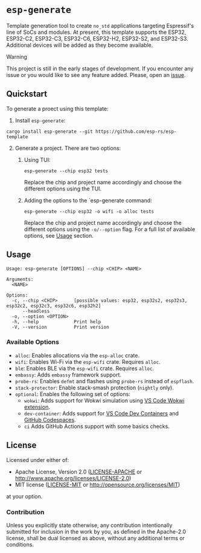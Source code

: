 # `esp-generate`

Template generation tool to create `no_std` applications targeting Espressif's line of SoCs and modules. At present, this template supports the ESP32, ESP32-C2, ESP32-C3, ESP32-C6, ESP32-H2, ESP32-S2, and ESP32-S3. Additional devices will be added as they become available.

> [!WARNING]
>
> This project is still in the early stages of development. If you encounter any issue or you would like to see any feature added. Please, open an [issue].

[issue]: https://github.com/esp-rs/esp-generate/issues/new

## Quickstart

To generate a proect using this template:
1. Install `esp-generate`:
```
cargo install esp-generate --git https://github.com/esp-rs/esp-template
```
2. Generate a project. There are two options:
     1. Using TUI:
        ```
        esp-generate --chip esp32 tests
        ```
        Replace the chip and project name accordingly and choose the different options using the TUI.

     2. Adding the options to the `esp-generate command:
        ```
        esp-generate --chip esp32 -o wifi -o alloc tests
        ```
        Replace the chip and project name accordingly and choose the different options using the `-o/--option` flag.
        For a full list of available options, see [Usage](#usage) section.

## Usage

```
Usage: esp-generate [OPTIONS] --chip <CHIP> <NAME>

Arguments:
  <NAME>

Options:
  -c, --chip <CHIP>      [possible values: esp32, esp32s2, esp32s3, esp32c2, esp32c3, esp32c6, esp32h2]
      --headless
  -o, --option <OPTION>
  -h, --help             Print help
  -V, --version          Print version
```

### Available Options

- `alloc`: Enables allocations via the `esp-alloc` crate.
- `wifi`: Enables Wi-Fi via the `esp-wifi` crate. Requires `alloc`.
- `ble`: Enables BLE via the `esp-wifi` crate. Requires `alloc`.
- `embassy`: Adds `embassy` framework support.
- `probe-rs`: Enables `defmt` and flashes using `probe-rs` instead of `espflash`.
- `stack-protector`: Enable stack-smash protection (`nightly` only).
- `optional`: Enables the following set of options:
  - `wokwi`: Adds support for Wokwi simulation using [VS Code Wokwi extension].
  - `dev-container`: Adds support for [VS Code Dev Containers] and [GitHub Codespaces].
  - `ci` Adds GitHub Actions support with some basics checks.

[VS Code Wokwi extension]: https://marketplace.visualstudio.com/items?itemName=wokwi.wokwi-vscode
[VS Code Dev Containers]: https://code.visualstudio.com/docs/remote/containers#_quick-start-open-an-existing-folder-in-a-container
[GitHub Codespaces]: https://docs.github.com/en/codespaces/developing-in-codespaces/creating-a-codespace

## License

Licensed under either of:

- Apache License, Version 2.0 ([LICENSE-APACHE](LICENSE-APACHE) or http://www.apache.org/licenses/LICENSE-2.0)
- MIT license ([LICENSE-MIT](LICENSE-MIT) or http://opensource.org/licenses/MIT)

at your option.

### Contribution

Unless you explicitly state otherwise, any contribution intentionally submitted for inclusion in
the work by you, as defined in the Apache-2.0 license, shall be dual licensed as above, without
any additional terms or conditions.
